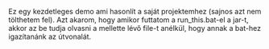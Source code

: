 Ez egy kezdetleges demo ami hasonlít a saját projektemhez (sajnos azt nem tölthetem fel). Azt akarom, hogy amikor futtatom a run_this.bat-el a jar-t, akkor az be tudja olvasni a mellette lévő file-t anélkül, hogy annak a bat-hez igazítanánk az útvonalát.
